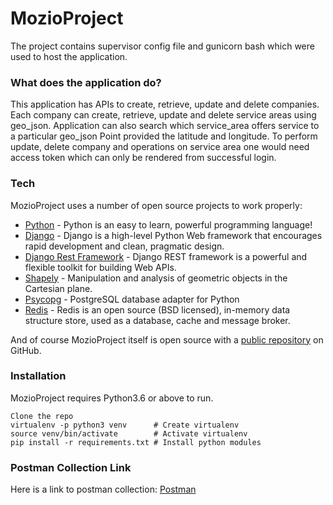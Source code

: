 # MozioProject

The project contains supervisor config file and gunicorn bash which were used to host the application.

### What does the application do?
This application has APIs to create, retrieve, update and delete companies. Each company can create, retrieve, update and delete service areas using geo_json. Application can also search which service_area offers service to a particular geo_json Point provided the latitude and longitude.
To perform update, delete company and operations on service area one would need access token which can only be rendered from successful login.

### Tech

MozioProject uses a number of open source projects to work properly:

* [Python] - Python is an easy to learn, powerful programming language!
* [Django] - Django is a high-level Python Web framework that encourages rapid development and clean, pragmatic design.
* [Django Rest Framework] - Django REST framework is a powerful and flexible toolkit for building Web APIs.
* [Shapely] - Manipulation and analysis of geometric objects in the Cartesian plane.
* [Psycopg] - PostgreSQL database adapter for Python
* [Redis] - Redis is an open source (BSD licensed), in-memory data structure store, used as a database, cache and message broker.

And of course MozioProject itself is open source with a [public repository][dill]
 on GitHub.

### Installation

MozioProject requires Python3.6 or above to run.
```
Clone the repo
virtualenv -p python3 venv      # Create virtualenv
source venv/bin/activate        # Activate virtualenv
pip install -r requirements.txt # Install python modules
```

### Postman Collection Link

Here is a link to postman collection: [Postman]


[//]: # 
   [dill]: <https://github.com/jinayshah86/mozio>
   [git-repo-url]: <https://github.com/joemccann/dillinger.git>
   [Python]: <https://docs.python.org/3/>
   [Django]: <https://www.djangoproject.com/>
   [Django Rest Framework]: <http://www.django-rest-framework.org/>
   [Django Rest Swagger]: <https://django-rest-swagger.readthedocs.io/en/latest/>
   [Psycopg]: <http://initd.org/psycopg/docs/>
   [Redis]: <https://redis.io/>
   [postman]: <https://www.getpostman.com/collections/ebd614c51834ac2a9037>
   [Shapely]: <https://github.com/Toblerity/Shapely>

